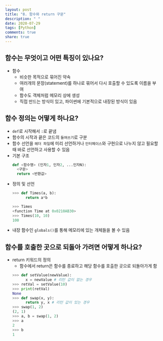 ```yaml
---
layout: post
title: "8. 함수와 return 구문"
description: " "
date: 2020-07-29
tags: [Python]
comments: true
share: true
---
```


## 함수는 무엇이고 어떤 특징이 있나요?
  - 함수
    - 비슷한 목적으로 묶어진 약속
    - 여러개의 문장(statement)를 하나로 묶어서 다시 호출할 수 있도록 이름을 부여
    - 함수도 객체처럼 메모리 상에 생성
    - 직접 만드는 방식이 있고, 파이썬에 기본적으로 내장된 방식이 있음

## 함수 정의는 어떻게 하나요?
  - ```def```로 시작해서 ```:```로 끝냄
  - 함수의 시작과 끝은 코드의 ```들여쓰기```로 구분
  - 함수 선언을 ```헤더 파일```에 미리 선언하거나 ```인터페이스```와 구현으로 나누지 않고 필요할 때 바로 선언하고 사용할 수 있음
  - 기본 구조
    ```python
    def <함수명> (인자1, 인자2, ...인자N):
      <구문>
      return <반환값>
    ```
  - 정의 및 선언
    ```python
    >>> def Times(a, b):
          return a*b
    
    >>> Times
    <function Time at 0x0210AB30>
    >>> Times(10, 10)
    100
    ```
  - 내장 함수인 ```globals()```를 통해 메모리에 있는 개체들을 볼 수 있음

## 함수를 호출한 곳으로 되돌아 가려면 어떻게 하나요?
  - return 키워드의 정의
    - 함수에서 return은 함수를 종료하고 해당 함수를 호출한 곳으로 되돌아가게 함
    ```python
    >>> def setValue(newValue):
          x = newValue # 리턴 값이 없는 경우
    >>> retVal = setValue(10)
    >>> print(retVal)
    None
    >>> def swap(x, y):
          return y, x # 리턴 값이 있는 경우
    >>> swap(1, 2)
    (2, 1)
    >>> a, b = swap(1, 2)
    >>> a
    2
    >>> b
    1
    ```